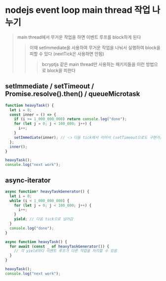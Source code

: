# nodejs event loop main thread 작업 나누기

> main thread에서 무거운 작업을 하면 이벤트 루프를 block하게 된다
>
> > 이때 setImmediate을 사용하여 무거운 작업을 나눠서 실행하여 block을 피할 수 있다 (nextTick은 사용하면 안됨)
> >
> > > bcryptjs 같은 main thread만 사용하는 패키지들을 이런 방법으로 block을 피한다

## setImmediate / setTimeout / Promise.resolve().then() / queueMicrotask

```js
function heavyTask() {
  let i = 0;
  const inner = () => {
    if (i >= 1_000_000_000) return console.log("done");
    for (let j = 0; j < 100_000; j++) {
      i++;
    }
    setImmediate(inner); // 👈 다음 tick에서 이어서 (setTimeout으로도 구현가능) (Promise.resolve().then(), queueMicrotask로도 구현가능)
  };
  inner();
}

heavyTask();
console.log("next work");
```

## async-iterator

```js
async function* heavyTaskGenerator() {
  let i = 0;
  while (i < 1_000_000_000) {
    for (let j = 0; j < 100_000; j++) {
      i++;
    }
    yield; // 다음 tick으로 넘어감
  }
  console.log("done");
}

async function heavyTask() {
  for await (const _ of heavyTaskGenerator()) {
    // 각 yield마다 이벤트 루프가 다른 작업을 처리할 수 있음
  }
}

heavyTask();
console.log("next work");
```
